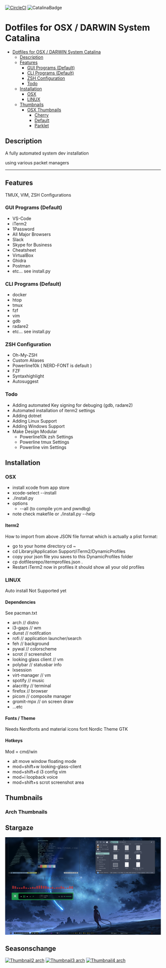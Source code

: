 [![CircleCI](https://circleci.com/gh/danielnehrig/.dotfiles-darwin.svg?style=svg)](https://circleci.com/gh/danielnehrig/.dotfiles-darwin) ![CatalinaBadge](https://img.shields.io/badge/OS-Catalina-green?logo=apple&OS=Catalina)

# Dotfiles for OSX / DARWIN System Catalina

- [Dotfiles for OSX / DARWIN System Catalina](#dotfiles-for-osx---darwin-system-catalina)
  - [Description](#description)
  - [Features](#features)
    - [GUI Programs (Default)](#gui-programs-default)
    - [CLI Programs (Default)](#cli-programs-default)
    - [ZSH Configuration](#zsh-configuration)
    - [Todo](#todo)
  - [Installation](#installation)
    - [OSX](#osx)
    - [LINUX](#linux)
  - [Thumbnails](#thumbnails)
    - [OSX Thumbnails](#osx-thumbnails)
      - [Cherry](#cherry-profile)
      - [Default](#default-profile)
      - [Parklet](#parklet-profile)

## Description

A fully automated system dev installation

using various packet managers

---

## Features

TMUX, VIM, ZSH Configurations

### GUI Programs (Default)

- VS-Code
- iTerm2
- 1Password
- All Major Browsers
- Slack
- Skype for Business
- Cheatsheet
- VirtualBox
- Ghidra
- Postman
- etc... see install.py

### CLI Programs (Default)

- docker
- htop
- tmux
- fzf
- vim
- gdb
- radare2
- etc... see install.py

### ZSH Configuration

- Oh-My-ZSH
- Custom Aliases
- Powerline10k ( NERD-FONT is default )
- FZF
- Syntaxhighlight
- Autosuggest

### Todo

- Adding automated Key signing for debuging (gdb, radare2)
- Automated installation of iterm2 settings
- Adding dotnet
- Adding Linux Support
- Adding Windows Support
- Make Design Modular
  - Powerline10k zsh Settings
  - Powerline tmux Settings
  - Powerline vim Settings

## Installation

### OSX

- install xcode from app store
- xcode-select --install
- ./install.py
- options
  - --all (to compile ycm and pwndbg)
- note check makefile or ./install.py --help

#### Iterm2

How to import from above JSON file format which is actually a plist format:

- go to your home directory cd ~
- cd Library/Application Support/iTerm2/DynamicProfiles
- copy your json file you saves to this DynamicProfiles folder
- cp dotfilesrepo/itermprofiles.json .
- Restart iTerm2 now in profiles it should show all your old profiles

### LINUX

Auto install Not Supported yet

#### Dependencies

See pacman.txt

- arch // distro
- i3-gaps // wm
- dunst // notifcation
- rofi // application launcher/search
- feh // background
- pywal // colorscheme
- scrot // screenshot
- looking glass client // vm
- polybar // statusbar info
- lxsession
- virt-manager // vm
- spotify // music
- alacritty // terminal
- firefox // browser
- picom // composite manager
- gromit-mpx // on screen draw
- ...etc

#### Fonts / Theme

Needs Nerdfonts and material icons font
Nordic Theme GTK

#### Hotkeys

Mod = cmd/win
- alt move window floating mode
- mod+shift+w looking-glass-client
- mod+shift+d i3 config vim
- mod+i loopback voice
- mod+shift+s scrot screenshot area


## Thumbnails

### Arch Thumbnails

## Stargaze
[![Thumbnail1 arch](https://raw.githubusercontent.com/danielnehrig/.dotfiles-darwin/master/snap.png)](https://github.com/danielnehrig/.dotfiles-darwin/wiki/arch)

## Seasonschange
[![Thumbnail2 arch](https://i.imgur.com/xWP2mlu.png)](https://github.com/danielnehrig/.dotfiles-darwin/wiki/arch)
[![Thumbnail3 arch](https://i.imgur.com/DWxgVRB.png)](https://github.com/danielnehrig/.dotfiles-darwin/wiki/arch)
[![Thumbnail4 arch](https://i.imgur.com/5QFGV6y.png)](https://github.com/danielnehrig/.dotfiles-darwin/wiki/arch)
